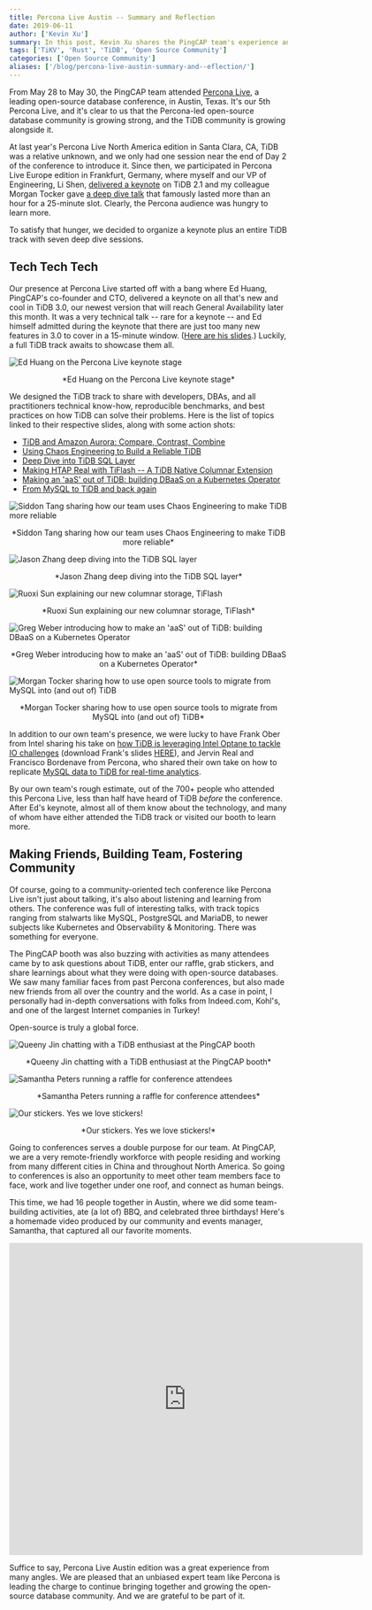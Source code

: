```yaml
---
title: Percona Live Austin -- Summary and Reflection
date: 2019-06-11
author: ['Kevin Xu']
summary: In this post, Kevin Xu shares the PingCAP team's experience and activities at Percona Live in Austin, including several technical sharing sessions and boosting friendship with people inside and outside PingCAP.
tags: ['TiKV', 'Rust', 'TiDB', 'Open Source Community']
categories: ['Open Source Community']
aliases: ['/blog/percona-live-austin-summary-and--eflection/']
---
```


From May 28 to May 30, the PingCAP team attended [Percona Live](https://www.percona.com/live/19/), a leading open-source database conference, in Austin, Texas. It's our 5th Percona Live, and it's clear to us that the Percona-led open-source database community is growing strong, and the TiDB community is growing alongside it. 

At last year's Percona Live North America edition in Santa Clara, CA, TiDB was a relative unknown, and we only had one session near the end of Day 2 of the conference to introduce it. Since then, we participated in Percona Live Europe edition in Frankfurt, Germany, where myself and our VP of Engineering, Li Shen, [delivered a keynote](https://www.percona.com/live/e18/sessions/tidb-21-mysql-compatibility-and-multi-cloud-deployment) on TiDB 2.1 and my colleague Morgan Tocker gave [a deep dive talk](https://www.percona.com/live/e18/sessions/tidb-distributed-horizontally-scalable-mysql-compatible) that famously lasted more than an hour for a 25-minute slot. Clearly, the Percona audience was hungry to learn more.

To satisfy that hunger, we decided to organize a keynote plus an entire TiDB track with seven deep dive sessions.  

## Tech Tech Tech

Our presence at Percona Live started off with a bang where Ed Huang, PingCAP's co-founder and CTO, delivered a keynote on all that's new and cool in TiDB 3.0, our newest version that will reach General Availability later this month. It was a very technical talk -- rare for a keynote -- and Ed himself admitted during the keynote that there are just too many new features in 3.0 to cover in a 15-minute window. ([Here are his slides](https://cdn2.hubspot.net/hubfs/4466002/PerconaLive%20Keynote.pdf?utm_source=hs_email&utm_medium=email&_hsenc=p2ANqtz-_9qqk129R8ydcMJWkPxjLT4cNKGctCfS4uVI51iiE8T4Ept8cNY5YGf2qrDwO4hVamWK-U).) Luckily, a full TiDB track awaits to showcase them all. 

![Ed Huang on the Percona Live keynote stage](media/ed-huang-on-the-percona-live-keynote-stage.png)
<center> *Ed Huang on the Percona Live keynote stage* </center> 	

We designed the TiDB track to share with developers, DBAs, and all practitioners technical know-how, reproducible benchmarks, and best practices on how TiDB can solve their problems. Here is the list of topics linked to their respective slides, along with some action shots: 

- [TiDB and Amazon Aurora: Compare, Contrast, Combine](https://cdn2.hubspot.net/hubfs/4466002/TiDB%20vs%20Aurora.pdf?utm_source=hs_email&utm_medium=email&_hsenc=p2ANqtz-_9qqk129R8ydcMJWkPxjLT4cNKGctCfS4uVI51iiE8T4Ept8cNY5YGf2qrDwO4hVamWK-U)
- [Using Chaos Engineering to Build a Reliable TiDB](https://cdn2.hubspot.net/hubfs/4466002/Using%20Chaos%20Engineering%20to%20Build%20a%20Reliable%20TiDB.pdf?utm_source=hs_email&utm_medium=email&_hsenc=p2ANqtz-_9qqk129R8ydcMJWkPxjLT4cNKGctCfS4uVI51iiE8T4Ept8cNY5YGf2qrDwO4hVamWK-U)
- [Deep Dive into TiDB SQL Layer](https://cdn2.hubspot.net/hubfs/4466002/Deep%20Dive%20into%20the%20TiDB%20SQL%20Layer.pdf?utm_source=hs_email&utm_medium=email&_hsenc=p2ANqtz-_9qqk129R8ydcMJWkPxjLT4cNKGctCfS4uVI51iiE8T4Ept8cNY5YGf2qrDwO4hVamWK-U)
- [Making HTAP Real with TiFlash -- A TiDB Native Columnar Extension](https://cdn2.hubspot.net/hubfs/4466002/Making%20HTAP%20Real%20with%20TiFlash%20-%20A%20TiDB%20Native%20Columnar%20Extension.pdf?utm_source=hs_email&utm_medium=email&_hsenc=p2ANqtz-_9qqk129R8ydcMJWkPxjLT4cNKGctCfS4uVI51iiE8T4Ept8cNY5YGf2qrDwO4hVamWK-U)
- [Making an 'aaS' out of TiDB: building DBaaS on a Kubernetes Operator](https://cdn2.hubspot.net/hubfs/4466002/Making%20an%20aaS%20out%20of%20TiDB.pdf?utm_source=hs_email&utm_medium=email&_hsenc=p2ANqtz-_9qqk129R8ydcMJWkPxjLT4cNKGctCfS4uVI51iiE8T4Ept8cNY5YGf2qrDwO4hVamWK-U)
- [From MySQL to TiDB and back again](https://cdn2.hubspot.net/hubfs/4466002/From%20MySQL%20to%20TiDB%20and%20back%20again.pdf?utm_source=hs_email&utm_medium=email&_hsenc=p2ANqtz-_9qqk129R8ydcMJWkPxjLT4cNKGctCfS4uVI51iiE8T4Ept8cNY5YGf2qrDwO4hVamWK-U)

![Siddon Tang sharing how our team uses Chaos Engineering to make TiDB more reliable](media/siddon-tang-sharing-how-our-team-uses-chaos-engineering-to-make-tidb-more-reliable.png)
<center> *Siddon Tang sharing how our team uses Chaos Engineering to make TiDB more reliable* </center>

![Jason Zhang deep diving into the TiDB SQL layer](media/jason-zhang-deep-diving-into-the-tidb-sql-layer.png)
<center> *Jason Zhang deep diving into the TiDB SQL layer* </center>

![Ruoxi Sun explaining our new columnar storage, TiFlash](media/ruoxi-sun-explaining-our-new-columnar-storage-tiflash.png)
<center> *Ruoxi Sun explaining our new columnar storage, TiFlash* </center>	

![Greg Weber introducing how to make an 'aaS' out of TiDB: building DBaaS on a Kubernetes Operator](media/greg-weber-introducing-how-to-make-an-aas-out-of-tidb-building-dbaas-on-a-kubernetes-operator.png)
<center> *Greg Weber introducing how to make an 'aaS' out of TiDB: building DBaaS on a Kubernetes Operator* </center>	

![Morgan Tocker sharing how to use open source tools to migrate from MySQL into (and out of) TiDB](media/morgan-tocker-sharing-how-to-use-open-source-tools-to-migrate-from-mysql-into-and-out-of-tidb.png)
<center> *Morgan Tocker sharing how to use open source tools to migrate from MySQL into (and out of) TiDB* </center>	

In addition to our own team's presence, we were lucky to have Frank Ober from Intel sharing his take on [how TiDB is leveraging Intel Optane to tackle IO challenges](https://www.percona.com/live/19/sessions/leveraging-optane-to-tackle-your-io-challenges-with-tidb) (download Frank's slides [HERE](https://cdn2.hubspot.net/hubfs/4466002/Intel-TiDB-Percona-May19-FINAL.pdf)), and Jervin Real and Francisco Bordenave from Percona, who shared their own take on how to replicate [MySQL data to TiDB for real-time analytics](https://www.percona.com/live/19/sessions/replicating-mysql-data-to-tidb-for-real-time-analytics).

By our own team's rough estimate, out of the 700+ people who attended this Percona Live, less than half have heard of TiDB *before* the conference. After Ed's keynote, almost all of them know about the technology, and many of whom have either attended the TiDB track or visited our booth to learn more. 

## Making Friends, Building Team, Fostering Community 

Of course, going to a community-oriented tech conference like Percona Live isn't just about talking, it's also about listening and learning from others. The conference was full of interesting talks, with track topics ranging from stalwarts like MySQL, PostgreSQL and MariaDB, to newer subjects like Kubernetes and Observability & Monitoring. There was something for everyone. 

The PingCAP booth was also buzzing with activities as many attendees came by to ask questions about TiDB, enter our raffle, grab stickers, and share learnings about what they were doing with open-source databases. We saw many familiar faces from past Percona conferences, but also made new friends from all over the country and the world. As a case in point, I personally had in-depth conversations with folks from Indeed.com, Kohl's, and one of the largest Internet companies in Turkey! 

Open-source is truly a global force.

![Queeny Jin chatting with a TiDB enthusiast at the PingCAP booth](media/queeny-jin-chatting-with-a-tidb-enthusiast-at-the-pingcap-booth.png)
<center> *Queeny Jin chatting with a TiDB enthusiast at the PingCAP booth* </center>	

![Samantha Peters running a raffle for conference attendees](media/samantha-peters-running-a-raffle-for-conference-attendees.png)
<center> *Samantha Peters running a raffle for conference attendees* </center>

![Our stickers. Yes we love stickers!](media/our-stickers-yes-we-love-stickers.png)
<center> *Our stickers. Yes we love stickers!* </center>

Going to conferences serves a double purpose for our team. At PingCAP, we are a very remote-friendly workforce with people residing and working from many different cities in China and throughout North America. So going to conferences is also an opportunity to meet other team members face to face, work and live together under one roof, and connect as human beings. 

This time, we had 16 people together in Austin, where we did some team-building activities, ate (a lot of) BBQ, and celebrated three birthdays! Here's a homemade video produced by our community and events manager, Samantha, that captured all our favorite moments.

<iframe src="https://player.vimeo.com/video/340116507" width="640" height="564" frameborder="0" allow="autoplay; fullscreen" allowfullscreen></iframe>

Suffice to say, Percona Live Austin edition was a great experience from many angles. We are pleased that an unbiased expert team like Percona is leading the charge to continue bringing together and growing the open-source database community. And we are grateful to be part of it. 
